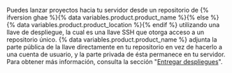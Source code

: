 Puedes lanzar proyectos hacia tu servidor desde un repositorio de {% ifversion ghae %}{% data variables.product.product_name %}{% else %}{% data variables.product.product_location %}{% endif %} utilizando una llave de despliegue, la cual es una llave SSH que otorga acceso a un repositorio único. {% data variables.product.product_name %} adjunta la parte pública de la llave directamente en tu repositorio en vez de hacerlo a una cuenta de usuario, y la parte privada de ésta permanece en tu servidor. Para obtener más información, consulta la sección "[Entregar despliegues](/rest/guides/delivering-deployments)".
